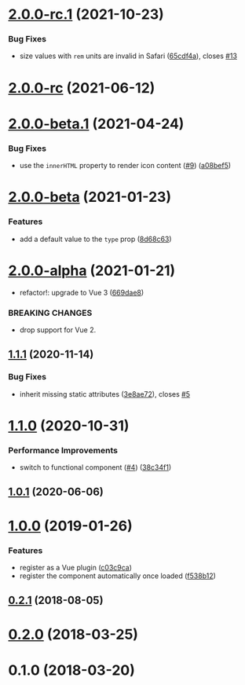# [2.0.0-rc.1](https://github.com/fengyuanchen/vue-feather/compare/v2.0.0-rc...v2.0.0-rc.1) (2021-10-23)


### Bug Fixes

* size values with `rem` units are invalid in Safari ([65cdf4a](https://github.com/fengyuanchen/vue-feather/commit/65cdf4a0221c0b3b13656a01235b41133a8f81f9)), closes [#13](https://github.com/fengyuanchen/vue-feather/issues/13)



# [2.0.0-rc](https://github.com/fengyuanchen/vue-feather/compare/v2.0.0-beta.1...v2.0.0-rc) (2021-06-12)



# [2.0.0-beta.1](https://github.com/fengyuanchen/vue-feather/compare/v2.0.0-beta...v2.0.0-beta.1) (2021-04-24)


### Bug Fixes

* use the `innerHTML` property to render icon content ([#9](https://github.com/fengyuanchen/vue-feather/issues/9)) ([a08bef5](https://github.com/fengyuanchen/vue-feather/commit/a08bef5bc3b9b6e93a0773754429af5c556c3ea1))



# [2.0.0-beta](https://github.com/fengyuanchen/vue-feather/compare/v2.0.0-alpha...v2.0.0-beta) (2021-01-23)


### Features

* add a default value to the `type` prop ([8d68c63](https://github.com/fengyuanchen/vue-feather/commit/8d68c6361aee33ced6acce8588b13343be611bd2))



# [2.0.0-alpha](https://github.com/fengyuanchen/vue-feather/compare/v1.1.1...v2.0.0-alpha) (2021-01-21)


* refactor!: upgrade to Vue 3 ([669dae8](https://github.com/fengyuanchen/vue-feather/commit/669dae8e5c9d897618280b4de1c78e767c44d020))


### BREAKING CHANGES

* drop support for Vue 2.



## [1.1.1](https://github.com/fengyuanchen/vue-feather/compare/v1.1.0...v1.1.1) (2020-11-14)


### Bug Fixes

* inherit missing static attributes ([3e8ae72](https://github.com/fengyuanchen/vue-feather/commit/3e8ae72bb18fc2cc7b5c8ea5c6f815cf1b6afd26)), closes [#5](https://github.com/fengyuanchen/vue-feather/issues/5)



# [1.1.0](https://github.com/fengyuanchen/vue-feather/compare/v1.0.1...v1.1.0) (2020-10-31)


### Performance Improvements

* switch to functional component ([#4](https://github.com/fengyuanchen/vue-feather/issues/4)) ([38c34f1](https://github.com/fengyuanchen/vue-feather/commit/38c34f1316c561098d1b4bb26c9e455fc506991a))



## [1.0.1](https://github.com/fengyuanchen/vue-feather/compare/v1.0.0...v1.0.1) (2020-06-06)



# [1.0.0](https://github.com/fengyuanchen/vue-feather/compare/v0.2.1...v1.0.0) (2019-01-26)


### Features

* register as a Vue plugin ([c03c9ca](https://github.com/fengyuanchen/vue-feather/commit/c03c9ca6bb71a9b5c96debddfb46343b101a5e90))
* register the component automatically once loaded ([f538b12](https://github.com/fengyuanchen/vue-feather/commit/f538b12e67670fa34868fb8e10676f054b16dd11))



## [0.2.1](https://github.com/fengyuanchen/vue-feather/compare/v0.2.0...v0.2.1) (2018-08-05)



# [0.2.0](https://github.com/fengyuanchen/vue-feather/compare/v0.1.0...v0.2.0) (2018-03-25)



# 0.1.0 (2018-03-20)



